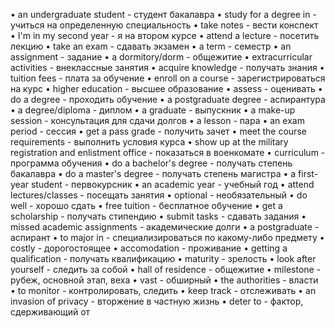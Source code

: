 • an undergraduate student - студент бакалавра
• study for a degree in - учиться на определенную специальность
• take notes - вести конспект
• I'm in my second year - я на втором курсе
• attend a lecture - посетить лекцию
• take an exam - сдавать экзамен
• a term - семестр
• an assignment - задание
• a dormitory/dorm - общежитие
• extracurricular activities - внеклассные занятия
• acquire knowledge - получать знания
• tuition fees - плата за обучение
• enroll on a course - зарегистрироваться на курс
• higher education - высшее образование
• assess - оценивать
• do a degree - проходить обучение
• a postgraduate degree - аспирантура
• a degree/diploma - диплом
• a graduate - выпускник
• a make-up session - консультация для сдачи долгов
• a lesson - пара
• an exam period - сессия
• get a pass grade - получить зачет
• meet the course requirements - выполнить условия курса
• show up at the military registration and enlistment office - показаться в военкомате
• curriculum - программа обучения
• do a bachelor's degree - получать степень бакалавра
• do a master's degree - получать степень магистра
• a first-year student - первокурсник
• an academic year - учебный год
• attend lectures/classes - посещать занятия
• optional - необязательный
• do well - хорошо сдать
• free tuition - бесплатное обучение
• get a scholarship - получать стипендию
• submit tasks - сдавать задания
• missed academic assignments - академические долги
• a postgraduate - аспирант
• to major in - специализироваться по какому-либо предмету
• costly - дорогостоящее
• accomodation - проживание
• getting a qualification - получать квалификацию
• maturity - зрелость
• look after yourself - следить за собой
• hall of residence - общежитие
• milestone - рубеж, основной этап, веха
• vast - обширный
• the authorities - власти
• to monitor - контролировать, следить
• keep track - отслеживать
• an invasion of privacy - вторжение в частную жизнь
• deter to - фактор, сдерживающий от